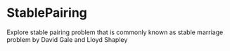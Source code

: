 # StablePairing
Explore stable pairing problem that is commonly known as stable marriage problem by David Gale and Lloyd Shapley
